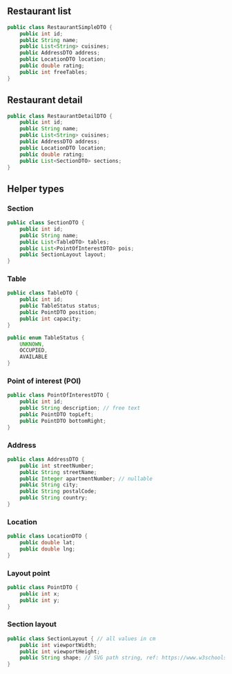 ## Restaurant list

```java
public class RestaurantSimpleDTO {
    public int id;
    public String name;
    public List<String> cuisines;
    public AddressDTO address;
    public LocationDTO location;
    public double rating;
    public int freeTables;
}
```

## Restaurant detail

```java
public class RestaurantDetailDTO {
    public int id;
    public String name;
    public List<String> cuisines;
    public AddressDTO address;
    public LocationDTO location;
    public double rating;
    public List<SectionDTO> sections;
}
```

## Helper types


### Section
```java
public class SectionDTO {
    public int id;
    public String name;
    public List<TableDTO> tables;
    public List<PointOfInterestDTO> pois;
    public SectionLayout layout;
}
```

### Table
```java
public class TableDTO {
    public int id;
    public TableStatus status;
    public PointDTO position;
    public int capacity;
}

public enum TableStatus {
    UNKNOWN,
    OCCUPIED,
    AVAILABLE
}
```
### Point of interest (POI)

```java
public class PointOfInterestDTO {
    public int id;
    public String description; // free text
    public PointDTO topLeft;
    public PointDTO bottomRight;
}
```


### Address
```java
public class AddressDTO {
    public int streetNumber;
    public String streetName;
    public Integer apartmentNumber; // nullable
    public String city;
    public String postalCode;
    public String country;
}
```

### Location
```java
public class LocationDTO {
    public double lat;
    public double lng;
}
```

### Layout point
```java
public class PointDTO {
    public int x;
    public int y;
}
```

### Section layout
```java
public class SectionLayout { // all values in cm
    public int viewportWidth;
    public int viewportHeight;
    public String shape; // SVG path string, ref: https://www.w3schools.com/graphics/svg_path.asp
}
```